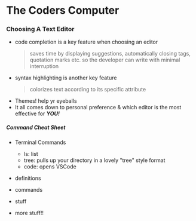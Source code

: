 # The Coders Computer

### Choosing A Text Editor
- code completion is a key feature when choosing an editor
  > saves time by displaying suggestions, automatically closing tags, quotation marks etc. so the developer can write with minimal interruption
- syntax highlighting is another key feature
  > colorizes text according to its specific attribute
- Themes! help yr eyeballs
- It all comes down to personal preference & which editor is the most effective for ***YOU!***


##### Command Cheat Sheet
- Terminal Commands
  - ls: list
  - tree: pulls up your directory in a lovely "tree" style format
  - code: opens VSCode
  
  
- definitions
- commands
- stuff
- more stuff!!

